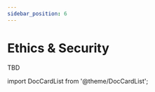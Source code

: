```yaml
---
sidebar_position: 6
---
```


# Ethics & Security

TBD

import DocCardList from '@theme/DocCardList';

<DocCardList />

